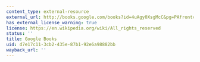 ```yaml
---
content_type: external-resource
external_url: http://books.google.com/books?id=4uAgy0XsgMcC&pg=PAfrontcover
has_external_license_warning: true
license: https://en.wikipedia.org/wiki/All_rights_reserved
status: ''
title: Google Books
uid: d7e17c11-3cb2-435e-87b1-92e6a98882bb
wayback_url: ''
---
```

